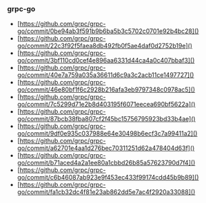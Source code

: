 ### grpc-go

- [https://github.com/grpc/grpc-go/commit/0be94ab3f591b9b6ba5b3c5702c0701e92b4bc28]()
- [https://github.com/grpc/grpc-go/commit/22c3f92f5faea8db492fb0f5ae4daf0d2752b19e]()
- [https://github.com/grpc/grpc-go/commit/3bf110cd0cef4e896aa6331d44ca4a0c407bbaf3]()
- [https://github.com/grpc/grpc-go/commit/40e7a759a035a36611d6c9a3c2acb11ce1497727]()
- [https://github.com/grpc/grpc-go/commit/46e80bf1f6c2928b216afa3eb9797348c0978ac5]()
- [https://github.com/grpc/grpc-go/commit/7c5299d71e2b8d403195f6071eecea690bf5622a]()
- [https://github.com/grpc/grpc-go/commit/87bcb38fba807cf2f45bc15756795923bd33b4ae]()
- [https://github.com/grpc/grpc-go/commit/9df0e935c037988e64e30498b6ecf3c7a99411a2]()
- [https://github.com/grpc/grpc-go/commit/a62701e4aa1d276bec70311251d62a478404d63f]()
- [https://github.com/grpc/grpc-go/commit/b71aced4a2a1ee80a1cbbd26b85a57623790d7f4]()
- [https://github.com/grpc/grpc-go/commit/c6b46087ab923e9f453ec433f99174cdd45b9b89]()
- [https://github.com/grpc/grpc-go/commit/fa1cb32dc4f81e23ab862dd5e7ac4f2920a33088]()
